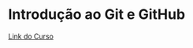 # Introdução ao Git e GitHub
[Link do Curso](https://web.dio.me/course/introducao-ao-git-e-ao-github/learning/75b9fe49-6ed4-4480-83a7-7e37fc356aa9?back=/track/banco-carrefour-woman-developer)